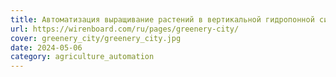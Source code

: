 ```yaml
---
title: Автоматизация выращивание растений в вертикальной гидропонной сити-ферме
url: https://wirenboard.com/ru/pages/greenery-city/
cover: greenery_city/greenery_city.jpg
date: 2024-05-06
category: agriculture_automation
---
```

